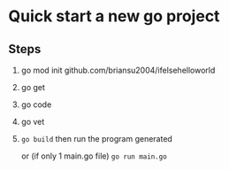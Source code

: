 # Quick start a new go project

## Steps

1. go mod init github.com/briansu2004/ifelsehelloworld

2. go get

3. go code

4. go vet

5. `go build` then run the program generated

   or (if only 1 main.go file) `go run main.go`
